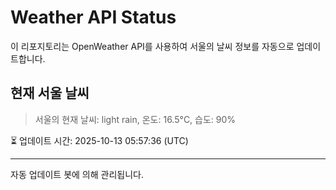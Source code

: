 
# Weather API Status

이 리포지토리는 OpenWeather API를 사용하여 서울의 날씨 정보를 자동으로 업데이트합니다.

## 현재 서울 날씨
> 서울의 현재 날씨: light rain, 온도: 16.5°C, 습도: 90%

⏳ 업데이트 시간: 2025-10-13 05:57:36 (UTC)

---
자동 업데이트 봇에 의해 관리됩니다.
